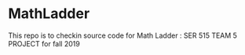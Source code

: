 # MathLadder
This repo is to checkin source code for Math Ladder : SER 515 TEAM 5 PROJECT for fall 2019
